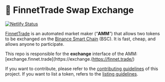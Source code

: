 # 🥞 FinnetTrade Swap Exchange

[![Netlify Status](https://api.netlify.com/api/v1/badges/c6ef7e73-4a84-410d-83b0-b89326787dff/deploy-status)](https://app.netlify.com/sites/swap-master/deploys)

[FinnetTrade](https://finnet.trade/) is an automated market maker (“**AMM**”) that allows two tokens to be exchanged on the [Binance Smart Chain](https://www.binance.org/en/smartChain) (BSC). It is fast, cheap, and allows anyone to participate.

This repo is responsible for the **exchange** interface of the AMM: [exchange.finnet.trade](https://exchange.(https://finnet.trade/)

If you want to contribute, please refer to the [contributing guidelines](./CONTRIBUTING.md) of this project.
If you want to list a token, refers to the [listing guidelines](./listing.md).
